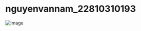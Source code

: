 # nguyenvannam_22810310193
![image](https://github.com/user-attachments/assets/b5d3b598-d4bc-409e-b35f-4eaff9dadcc6)
